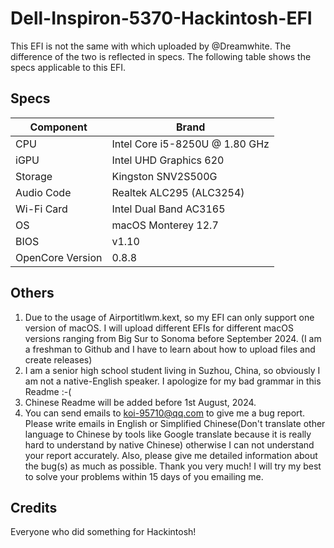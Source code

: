 # Dell-Inspiron-5370-Hackintosh-EFI
This EFI is not the same with which uploaded by @Dreamwhite. The difference of the two is reflected in specs. The following table shows the specs applicable to this EFI.
## Specs
| Component      | Brand |
| ----------- | ----------- |
| CPU      | Intel Core i5-8250U @ 1.80 GHz       |
| iGPU   | Intel UHD Graphics 620       |
| Storage | Kingston SNV2S500G |
| Audio Code |Realtek ALC295 (ALC3254)|
| Wi-Fi Card | Intel Dual Band AC3165|
|OS|macOS Monterey 12.7|
|BIOS|v1.10|
|OpenCore Version|0.8.8|
## Others
1. Due to the usage of Airportitlwm.kext, so my EFI can only support one version of macOS. I will upload different EFIs for different macOS versions ranging from Big Sur to Sonoma before September 2024. (I am a freshman to Github and I have to learn about how to upload files and create releases)
2. I am a senior high school student living in Suzhou, China, so obviously I am not a native-English speaker. I apologize for my bad grammar in this Readme :-(
3. Chinese Readme will be added before 1st August, 2024.
4. You can send emails to koi-95710@qq.com to give me a bug report. Please write emails in English or Simplified Chinese(Don't translate other language to Chinese by tools like Google translate because it is really hard to understand by native Chinese) otherwise I can not understand your report accurately. Also, please give me detailed information about the bug(s) as much as possible. Thank you very much! I will try my best to solve your problems within 15 days of you emailing me.
## Credits
Everyone who did something for Hackintosh!
